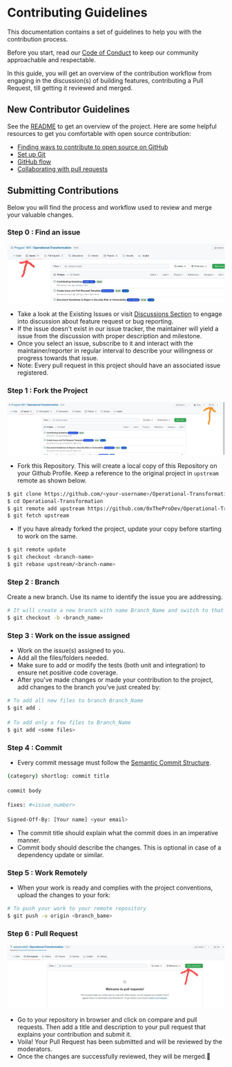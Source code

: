 # Contributing Guidelines

This documentation contains a set of guidelines to help you with the contribution process.

Before you start, read our [Code of Conduct](CODE_OF_CONDUCT.md) to keep our community approachable and respectable.

In this guide, you will get an overview of the contribution workflow from engaging in the discussion(s) of building features, contributing a Pull Request, till getting it reviewed and merged.

## New Contributor Guidelines

See the [README](https://github.com/0xTheProDev/Operational-Transformation#readme) to get an overview of the project. Here are some helpful resources to get you comfortable with open source contribution:

- [Finding ways to contribute to open source on GitHub](https://docs.github.com/en/get-started/exploring-projects-on-github/finding-ways-to-contribute-to-open-source-on-github)
- [Set up Git](https://docs.github.com/en/get-started/quickstart/set-up-git)
- [GitHub flow](https://docs.github.com/en/get-started/quickstart/github-flow)
- [Collaborating with pull requests](https://docs.github.com/en/github/collaborating-with-pull-requests)

## Submitting Contributions

Below you will find the process and workflow used to review and merge your valuable changes.

### Step 0 : Find an issue

[![script](./images/Issues.jpeg)](https://github.com/0xTheProDev/Operational-Transformation/issues)

- Take a look at the Existing Issues or visit [Discussions Section](https://github.com/0xTheProDev/Operational-Transformation/discussions/30) to engage into discussion about feature request or bug reporting.
- If the issue doesn't exist in our issue tracker, the maintainer will yield a issue from the discussion with proper description and milestone.
- Once you select an issue, subscribe to it and interact with the maintainer/reporter in regular interval to describe your willingness or progress towards that issue.
- Note: Every pull request in this project should have an associated issue registered.

### Step 1 : Fork the Project

[![script1](./images/PullRequest.jpeg)](https://github.com/0xTheProDev/Operational-Transformation.git)

- Fork this Repository. This will create a local copy of this Repository on your Github Profile.
  Keep a reference to the original project in `upstream` remote as shown below.

```bash
$ git clone https://github.com/<your-username>/Operational-Transformation
$ cd Operational-Transformation
$ git remote add upstream https://github.com/0xTheProDev/Operational-Transformation
$ git fetch upstream
```

- If you have already forked the project, update your copy before starting to work on the same.

```bash
$ git remote update
$ git checkout <branch-name>
$ git rebase upstream/<branch-name>
```

### Step 2 : Branch

Create a new branch. Use its name to identify the issue you are addressing.

```bash
# It will create a new branch with name Branch_Name and switch to that branch
$ git checkout -b <branch_name>
```

### Step 3 : Work on the issue assigned

- Work on the issue(s) assigned to you.
- Add all the files/folders needed.
- Make sure to add or modify the tests (both unit and integration) to ensure net positive code coverage.
- After you've made changes or made your contribution to the project, add changes to the branch you've just created by:

```bash
# To add all new files to branch Branch_Name
$ git add .

# To add only a few files to Branch_Name
$ git add <some files>
```

### Step 4 : Commit

- Every commit message must follow the [Semantic Commit Structure](https://gist.github.com/joshbuchea/6f47e86d2510bce28f8e7f42ae84c716).

```bash
(category) shortlog: commit title

commit body

fixes: #<issue_number>

Signed-Off-By: [Your name] <your email>
```

- The commit title should explain what the commit does in an imperative manner.
- Commit body should describe the changes. This is optional in case of a dependency update or similar.

### Step 5 : Work Remotely

- When your work is ready and complies with the project conventions, upload the changes to your fork:

```bash
# To push your work to your remote repository
$ git push -u origin <branch_bame>
```

### Step 6 : Pull Request

[![script](./images/PR.jpeg)](https://github.com/0xTheProDev/Operational-Transformation/pulls)

- Go to your repository in browser and click on compare and pull requests.
  Then add a title and description to your pull request that explains your contribution and submit it.
- Voila! Your Pull Request has been submitted and will be reviewed by the moderators.
- Once the changes are successfully reviewed, they will be merged.🥳
